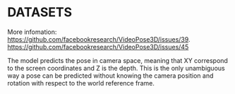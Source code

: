 # DATASETS

More infomation: 
https://github.com/facebookresearch/VideoPose3D/issues/39.
https://github.com/facebookresearch/VideoPose3D/issues/45

The model predicts the pose in camera space, meaning that XY correspond to the screen coordinates and Z is the depth. This is the only unambiguous way a pose can be predicted without knowing the camera position and rotation with respect to the world reference frame.